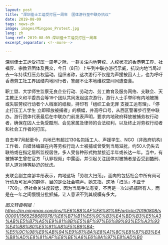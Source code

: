 ```yaml
---
layout: post
title: "深圳佳士工运受打压一周年　团体游行至中联办抗议"
date: 2019-08-09
tags: news-zh
image: images/Mingpao_Protest.jpg
lang: zh
lang-ref: 2019-08-09-深圳佳士工运受打压一周年
excerpt_separator: <!--more-->

---
```


深圳佳士工运受打压一周年之际，一群关注内地劳权、人权状况的香港劳工界、社福界、宗教界团体及民众，今日（8日）上午到中联办游行示威，抗议内地当局过去一年持续打压劳权运动。组织者称，这次游行不仅是为声援被囚人士，也为呼吁香港劳工社工界团结内地同行者，警醒不让本地维权空间同遭蚕食。

职工盟、大学师生监察无良企业行动、劳动力、劳工教育及服务网络、支联会、天主教正义和平委员会等19个团队共同发起这次游行，游行人士手举印有内地被捕或失联劳权行动者个人档案的纸板，持印有「组织工会无罪 支援工运有理」、「停止打压工人学生 立即释放被捕者」的横幅，并高呼口号，从西区警署步行至中联办。游行团体代表最后在中联办门前发表声明，要求内地政府释放被捕劳权行动者，确保在囚人士免受酷刑、会见家属及律师的合法权利，以及终止对劳权行动者和社会工作者的打压。

自去年7月起至今，内地已有超过130名包括工人、声援学生、NGO（非政府机构）工作者、自媒体编辑在内等劳权行动人士被捕或曾受到当局滋扰，约50人仍失去联络或在指定居所监视居住，多人受各种形式拘禁接近半年或长达一年。当中，有被捕学生曾在官方「认罪视频」中露面，并引起关注团体对被捕者是否受到酷刑、非人道对待等胁迫的忧虑。

支联会副主席邹幸彤表示，内地这场「劳权大扫荡」，面向的包括社会中所有尚可行动及可发声的群体，目的是让社会噤声。她又指，这场「扫荡」不亚于「709」，但社会关注度较低，因为当局手法有变，不再是一次过抓捕所有人，而是在一年之间慢慢分批抓捕，让人意识不到其规模有多大。

<em>图文转自明报： <https://m.mingpao.com/ins/%E6%B8%AF%E8%81%9E/article/20190808/s00001/1565258681076/%E6%B7%B1%E5%9C%B3%E4%BD%B3%E5%A3%AB%E5%B7%A5%E9%81%8B%E5%8F%97%E6%89%93%E5%A3%93%E4%B8%80%E5%91%A8%E5%B9%B4-%E5%9C%98%E9%AB%94%E9%81%8A%E8%A1%8C%E8%87%B3%E4%B8%AD%E8%81%AF%E8%BE%A6%E6%8A%97%E8%AD%B0></em>
